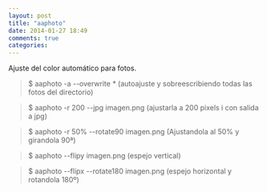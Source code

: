 ```yaml
---
layout: post
title: "aaphoto"
date: 2014-01-27 18:49
comments: true
categories: 
---
```

Ajuste del color automático para fotos. 

>$ aaphoto -a --overwrite * (autoajuste y sobreescribiendo todas las fotos del directorio) 

>$ aaphoto -r 200 --jpg imagen.png (ajustarla a 200 pixels i con salida a jpg) 

>$ aaphoto -r 50% --rotate90 imagen.png (Ajustandola al 50% y girandola 90ª) 

>$ aaphoto --flipy imagen.png (espejo vertical) 

>$ aaphoto --flipx --rotate180 imagen.png (espejo horizontal y rotandola 180º)

